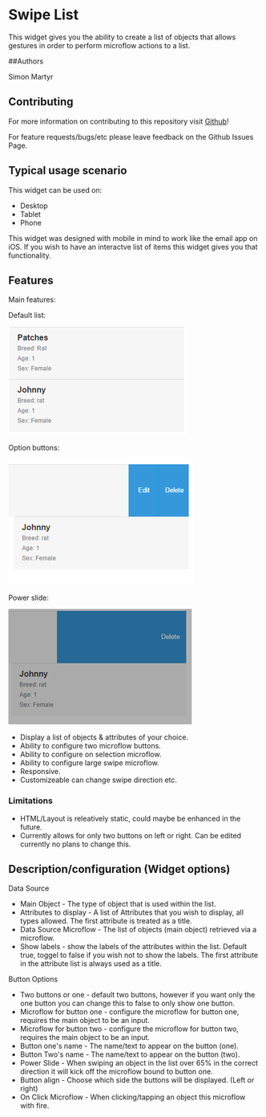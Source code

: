 # Swipe List

This widget gives you the ability to create a list of objects that allows gestures in order to perform microflow actions to a list. 

##Authors

Simon Martyr

## Contributing

For more information on contributing to this repository visit [Github](https://github.com/Finaps/swipeList)!

For feature requests/bugs/etc please leave feedback on the Github Issues Page.

## Typical usage scenario

This widget can be used on:
- Desktop 
- Tablet 
- Phone

This widget was designed with mobile in mind to work like the email app on iOS. If you wish to have an interactve list of items this widget gives you that functionality. 
 
## Features

Main features:


Default list:


<img src="assets/listone.PNG"/>


Option buttons:


<img src="assets/listview2.PNG"/>


Power slide:


<img src="assets/StrechAction.PNG"/>


- Display a list of objects & attributes of your choice. 
- Ability to configure two microflow buttons.
- Ability to configure on selection microflow.
- Ability to configure large swipe microflow. 
- Responsive. 
- Customizeable can change swipe direction etc. 

### Limitations

 - HTML/Layout is releatively static, could maybe be enhanced in the future.
 - Currently allows for only two buttons on left or right. Can be edited currently no plans to change this. 

## Description/configuration (Widget options)

Data Source 

- Main Object - The type of object that is used within the list.
- Attributes to display - A list of Attributes that you wish to display, all types allowed. The first attribute is treated as a title. 
- Data Source Microflow - The list of objects (main object) retrieved via a microflow.
- Show labels - show the labels of the attributes within the list. Default true, toggel to false if you wish not to show the labels. The first attribute in the attribute list is always used as a title. 

Button Options

- Two buttons or one - default two buttons, however if you want only the one button you can change this to false to only show one button.
- Microflow for button one - configure the microflow for button one, requires the main object to be an input. 
- Microflow for button two - configure the microflow for button two, requires the main object to be an input. 
- Button one's name - The name/text to appear on the button (one).
- Button Two's name - The name/text to appear on the button (two).
- Power Slide - When swiping an object in the list over 65% in the correct direction it will kick off the microflow bound to button one.
- Button align - Choose which side the buttons will be displayed. (Left or right) 
- On Click Microflow - When clicking/tapping an object this microflow with fire. 


